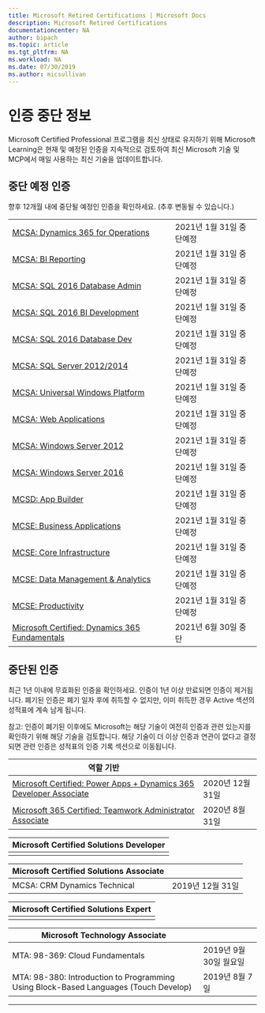 ```yaml
---
title: Microsoft Retired Certifications | Microsoft Docs
description: Microsoft Retired Certifications
documentationcenter: NA
author: bipach
ms.topic: article
ms.tgt_pltfrm: NA
ms.workload: NA
ms.date: 07/30/2019
ms.author: micsullivan
---
```

# 인증 중단 정보

Microsoft Certified Professional 프로그램을 최신 상태로 유지하기 위해 Microsoft Learning은 현재 및 예정된 인증을 지속적으로 검토하여 최신 Microsoft 기술 및 MCP에서 매일 사용하는 최신 기술을 업데이트합니다.

## 중단 예정 인증

향후 12개월 내에 중단될 예정인 인증을 확인하세요. (추후 변동될 수 있습니다.)

|                                             |                    |
| ---------------------------------------------------------------------------------- | ------------------ |
| [MCSA: Dynamics 365 for Operations](/learn/certifications/mcsa-microsoft-dynamics-365-for-operations) | 2021년 1월 31일 중단예정 |
| [MCSA: BI Reporting](/learn/certifications/mcsa-bi-reporting) | 2021년 1월 31일 중단예정 |
| [MCSA: SQL 2016 Database Admin](/learn/certifications/mcsa-sql2016-database-administration-certification) | 2021년 1월 31일 중단예정 |
| [MCSA: SQL 2016 BI Development](/learn/certifications/mcsa-sql2016-business-intelligence-certification) | 2021년 1월 31일 중단예정 |
| [MCSA: SQL 2016 Database Dev](/learn/certifications/mcsa-sql2016-database-development-certification) | 2021년 1월 31일 중단예정 |
| [MCSA: SQL Server 2012/2014](/learn/certifications/mcsa-sql-certification) | 2021년 1월 31일 중단예정 |
| [MCSA: Universal Windows Platform](/learn/certifications/mcsa-universal-windows-platform) | 2021년 1월 31일 중단예정 |
| [MCSA: Web Applications](/learn/certifications/mcsa-web-applications-certification) | 2021년 1월 31일 중단예정 |
| [MCSA: Windows Server 2012](/learn/certifications/mcsa-windows-server-certification) | 2021년 1월 31일 중단예정 |
| [MCSA: Windows Server 2016](/learn/certifications/mcsa-windows-server-2016-certification) | 2021년 1월 31일 중단예정 |
| [MCSD: App Builder](/learn/certifications/mcsd-app-builder-certification) | 2021년 1월 31일 중단예정 |
| [MCSE: Business Applications](/learn/certifications/mcse-business-applications) | 2021년 1월 31일 중단예정 |
| [MCSE: Core Infrastructure](/learn/certifications/mcse-core-infrastructure) | 2021년 1월 31일 중단예정 |
| [MCSE: Data Management & Analytics](/learn/certifications/mcse-data-management-analytics) | 2021년 1월 31일 중단예정 |
| [MCSE: Productivity](/learn/certifications/mcse-productivity-certification) | 2021년 1월 31일 중단예정 |
| [Microsoft Certified: Dynamics 365 Fundamentals](/learn/certifications/d365-fundamentals) | 2021년 6월 30일 중단 |

## 중단된 인증

최근 1년 이내에 무효화된 인증을 확인하세요. 인증이 1년 이상 만료되면 인증이 제거됩니다. 폐기된 인증은 폐기 일자 후에 취득할 수 없지만, 이미 취득한 경우 Active 섹션의 성적표에 계속 남게 됩니다.

참고: 인증이 폐기된 이후에도 Microsoft는 해당 기술이 여전히 인증과 관련 있는지를 확인하기 위해 해당 기술을 검토합니다. 해당 기술이 더 이상 인증과 연관이 없다고 결정되면 관련 인증은 성적표의 인증 기록 섹션으로 이동됩니다.

| 역할 기반                                                                         |                    |
| ---------------------------------------------------------------------------------- | ------------------ |
| [Microsoft Certified: Power Apps + Dynamics 365 Developer Associate](/learn/certifications/power-apps-and-d365-developer-associate) | 2020년 12월 31일 |
| [Microsoft 365 Certified: Teamwork Administrator Associate](/learn/certifications/m365-teamwork-administrator)              | 2020년 8월 31일 |

| Microsoft Certified Solutions Developer                                            |
| ---------------------------------------------------------------------------------- |
|                                                                                    |

| Microsoft Certified Solutions Associate                                            |                    |
| ---------------------------------------------------------------------------------- | ------------------ |
| MCSA: CRM Dynamics Technical                                                                                                | 2019년 12월 31일 |

| Microsoft Certified Solutions Expert                                               |
| ---------------------------------------------------------------------------------- |
|                                                                                    |

| Microsoft Technology Associate                                                     |                    |
| ---------------------------------------------------------------------------------- | ------------------ |
| MTA: 98-369: Cloud Fundamentals                                                                                             | 2019년 9월 30일 월요일 |
| MTA: 98-380: Introduction to Programming Using Block-Based Languages (Touch Develop)                                        | 2019년 8월 7일     |
___
